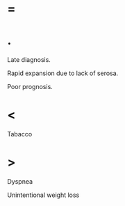 # =

# .

Late diagnosis.

Rapid expansion due to lack of serosa.

Poor prognosis.

# <

Tabacco

# >

Dyspnea

Unintentional weight loss
